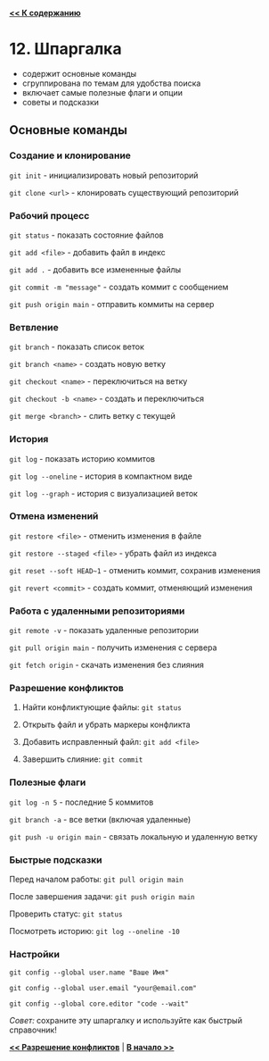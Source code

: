 [**<< К содержанию**](readme.md)

# 12. Шпаргалка

- содержит основные команды
- сгруппирована по темам для удобства поиска
- включает самые полезные флаги и опции
- советы и подсказки

## Основные команды

### Создание и клонирование

```git init``` - инициализировать новый репозиторий

```git clone <url>``` - клонировать существующий репозиторий

### Рабочий процесс

```git status``` - показать состояние файлов

```git add <file>``` - добавить файл в индекс

```git add .``` - добавить все измененные файлы

```git commit -m "message"``` - создать коммит с сообщением

```git push origin main``` - отправить коммиты на сервер

### Ветвление

```git branch``` - показать список веток

```git branch <name>``` - создать новую ветку

```git checkout <name>``` - переключиться на ветку

```git checkout -b <name>``` - создать и переключиться

```git merge <branch>``` - слить ветку с текущей

### История

```git log``` - показать историю коммитов

```git log --oneline``` - история в компактном виде

```git log --graph``` - история с визуализацией веток

### Отмена изменений

```git restore <file>``` - отменить изменения в файле

```git restore --staged <file>``` - убрать файл из индекса

```git reset --soft HEAD~1``` - отменить коммит, сохранив изменения

```git revert <commit>``` - создать коммит, отменяющий изменения

### Работа с удаленными репозиториями

```git remote -v``` - показать удаленные репозитории

```git pull origin main``` - получить изменения с сервера

```git fetch origin``` - скачать изменения без слияния

### Разрешение конфликтов

1. Найти конфликтующие файлы: ```git status```

2. Открыть файл и убрать маркеры конфликта

3. Добавить исправленный файл: ```git add <file>```

4. Завершить слияние: ```git commit```

### Полезные флаги

```git log -n 5``` - последние 5 коммитов

```git branch -a``` - все ветки (включая удаленные)

```git push -u origin main``` - связать локальную и удаленную ветку

### Быстрые подсказки

Перед началом работы: ```git pull origin main```

После завершения задачи: ```git push origin main```

Проверить статус: ```git status```

Посмотреть историю: ```git log --oneline -10```

### Настройки

```git config --global user.name "Ваше Имя"```

```git config --global user.email "your@email.com"```

```git config --global core.editor "code --wait"```

*Совет:* сохраните эту шпаргалку и используйте как быстрый справочник!

[**<< Разрешение конфликтов**](conflicts.md) |
[**В начало >>**](1whatsgit.md)